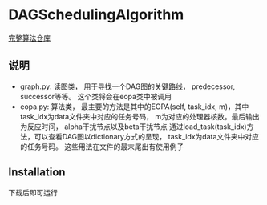 # DAGSchedulingAlgorithm

[完整算法仓库](https://github.com/automaticdai/research-dag-scheduling-analysis)

## 说明

- graph.py: 读图类， 用于寻找一个DAG图的关键路线， predecessor, successor等等。 这个类将会在eopa类中被调用
- eopa.py: 算法类，
         最主要的方法是其中的EOPA(self, task_idx, m)，其中task_idx为data文件夹中对应的任务号码， m为对应的处理器核数。最后输出为反应时间， alpha干扰节点以及beta干扰节点
         通过load_task(task_idx)方法，可以查看DAG图以dictionary方式的呈现， task_idx为data文件夹中对应的任务号码。
         这些用法在文件的最末尾出有使用例子

## Installation
下载后即可运行
